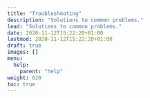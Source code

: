 ```yaml
---
title: "Troubleshooting"
description: "Solutions to common problems."
lead: "Solutions to common problems."
date: 2020-11-12T15:22:20+01:00
lastmod: 2020-11-12T15:22:20+01:00
draft: true
images: []
menu: 
  help:
    parent: "help"
weight: 620
toc: true
---
```


